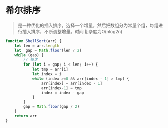 # 希尔排序

> 是一种优化的插入排序，选择一个增量，然后把数组分为常量个组，每组进行插入排序，不断调整增量。时间复杂度为O(nlog2n)

```javaScript
function ShellSort(arr) {
    let len = arr.length
    let  gap = Math.floor(len / 2)
    while (gap) {
        // 每次
        for (let i = gap; i < len; i++) {
            let tmp = arr[i]
            let index = i
            while (index >=0 && arr[index - 1] > tmp) {
                arr[index] = arr[index - 1]
                arr[index-1] = tmp
                index = index - gap
            }
        }
        gap = Math.floor(gap / 2)
    }
    return arr
}
```

